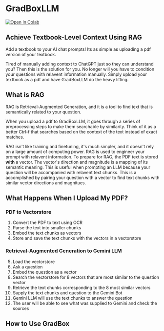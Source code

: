 # GradBoxLLM

[![Open In Colab](https://colab.research.google.com/assets/colab-badge.svg)](https://colab.research.google.com/github/googlecolab/colabtools/blob/master/notebooks/colab-github-demo.ipynb)

## Achieve Textbook-Level Context Using RAG

Add a textbook to your AI chat prompts! Its as simple as uploading a pdf version of your textbook.

Tired of manually adding context to ChatGPT just so they can understand you? Then this is the solution for you. No longer will you have to condition your questions with relavent information manually. Simply upload your textbook as a pdf and have GradBoxLLM do the heavy lifting.

## What is RAG

RAG is Retrieval-Augmented Generation, and it is a tool to find text that is semantically related to your question. 

When you upload a pdf to GradBoxLLM, it goes through a series of preprocessing steps to make them searchable by similarity. Think of it as a better Ctrl-f that searches based on the context of the text instead of exact matches.

RAG isn't like training and finetuning, it's much simpler, and it doesn't rely on a large amount of computing power. 
RAG is used to engineer your prompt with relavent information. To prepare for RAG, the PDF text is stored **with** a vector.
The vector's direction and magnitude is a mapping of its semantic meaning.
This is useful when prompting an LLM because your question will be accompanied with relavent text chunks. 
This is a accomplished by pairing your question with a vector to find text chunks with similar vector directions and magnitues.

## What Happens When I Upload My PDF?

### PDF to Vectorstore 

1. Convert the PDF to text using OCR
2. Parse the text into smaller chunks
3. Embed the text chunks as vectors
4. Store and save the text chunks with the vectors in a vectorstore

### Retrieval-Augmented Generation to Gemini LLM

5. Load the vectorstore
6. Ask a question
7. Embed the question as a vector
8. Search the vectorstore for 8 vectors that are most similar to the question vector
9. Retrieve the text chunks corresponding to the 8 most similar vectors
10. Supply the text chunks and question to the Gemini Bot
11. Gemini LLM will use the text chunks to answer the question
12. The user will be able to see what was supplied to Gemini and check the sources

## How to Use GradBox 

